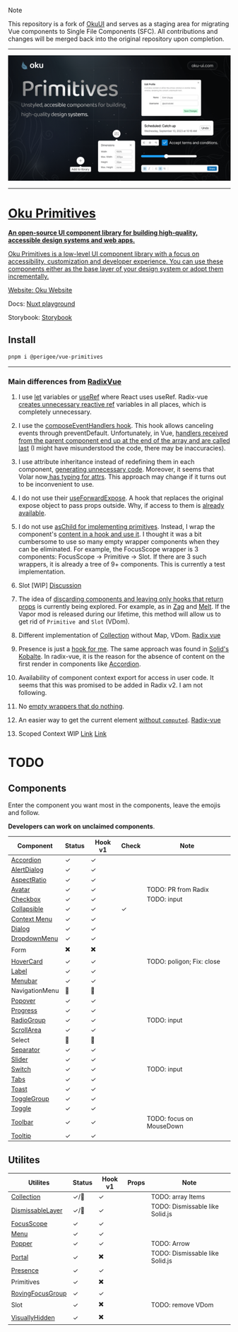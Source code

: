 > [!NOTE]
> This repository is a fork of [OkuUI](https://github.com/oku-ui/primitives) and serves as a staging area for migrating Vue components to Single File Components (SFC). All contributions and changes will be merged back into the original repository upon completion.

---

<a href="https://oku-ui.com">
  <img alt="Oku UI hero image" src="https://github.com/oku-ui/primitives/blob/main/.github/assets/primitives-cover.png?raw=true"
</a>

---

# Oku Primitives

**An open-source UI component library for building high-quality, accessible design systems and web apps.**

Oku Primitives is a low-level UI component library with a focus on accessibility, customization and developer experience. You can use these components either as the base layer of your design system or adopt them incrementally.

Website: [Oku Website](https://oku-ui.com)

Docs: [Nuxt playground](https://vue-primitives-docs.netlify.app/)

Storybook: [Storybook](https://vue-primitives.netlify.app)

## Install

```sh
pnpm i @perigee/vue-primitives
```

---

### Main differences from [RadixVue](https://github.com/radix-vue/radix-vue)

1) I use [let](https://github.com/perigee-ui/vue-primitives/blob/7c341db59fdfdb0cc88dfa6614d6c390b6856780/packages/vue-primitives/src/hover-card/HoverCardRoot.vue#L22) variables or [useRef](https://github.com/perigee-ui/vue-primitives/blob/7c341db59fdfdb0cc88dfa6614d6c390b6856780/packages/vue-primitives/src/hooks/useRef.ts#L18) where React uses useRef. Radix-vue [creates unnecessary reactive ref](https://github.com/radix-vue/radix-vue/blob/3f0f965fcf6fc3901e4fbbedf9a68dcb7d706f3f/packages/radix-vue/src/HoverCard/HoverCardRoot.vue#L64) variables in all places, which is completely unnecessary.

2) I use the [composeEventHandlers hook](https://github.com/radix-ui/primitives/blob/660060a765634e9cc7bf4513f41e8dabc9824d74/packages/core/primitive/src/primitive.tsx#L1). This hook allows canceling events through preventDefault. Unfortunately, in Vue, [handlers received from the parent component end up at the end of the array and are called last](https://github.com/vuejs/core-vapor/blob/30583b9ee1c696d3cb836f0bfd969793e57e849d/packages/runtime-core/src/vnode.ts#L886) (I might have misunderstood the code, there may be inaccuracies).

3) I use attribute inheritance instead of redefining them in each component, [generating unnecessary code](https://github.com/radix-vue/radix-vue/blob/3f0f965fcf6fc3901e4fbbedf9a68dcb7d706f3f/packages/radix-vue/src/shared/useForwardProps.ts#L16). Moreover, it seems that Volar now[ has typing for attrs](https://github.com/vuejs/language-tools/pull/4103). This approach may change if it turns out to be inconvenient to use.

4) I do not use their [useForwardExpose](https://github.com/radix-vue/radix-vue/blob/3f0f965fcf6fc3901e4fbbedf9a68dcb7d706f3f/packages/radix-vue/src/shared/useForwardExpose.ts#L21). A hook that replaces the original expose object to pass props outside. Why, if access to them is [already available](https://vuejs.org/api/component-instance.html#props).

5) I do not use [asChild for implementing primitives](https://github.com/radix-vue/radix-vue/blob/3f0f965fcf6fc3901e4fbbedf9a68dcb7d706f3f/packages/radix-vue/src/Menu/MenuContentImpl.vue#L274). Instead, I wrap the component's [content in a hook and use it](https://github.com/perigee-ui/vue-primitives/blob/a991db71fbecf364cd0b8479b294606236b104b4/packages/vue-primitives/src/dialog/DialogContentModal.vue#L65). I thought it was a bit cumbersome to use so many empty wrapper components when they can be eliminated. For example, the FocusScope wrapper is 3 components: FocusScope -> Primitive -> Slot. If there are 3 such wrappers, it is already a tree of 9+ components.
This is currently a test implementation.

6) Slot [WIP] [Discussion](https://github.com/radix-vue/radix-vue/discussions/1324)

7) The idea of [discarding components and leaving only hooks that return props](https://github.com/perigee-ui/vue-primitives/blob/feat/hooks/packages/vue-primitives/src/accordion/AccordionItem.vue) is currently being explored. For example, as in [Zag](https://zagjs.com/components/react/accordion) and [Melt](https://melt-ui.com/docs/introduction). If the Vapor mod is released during our lifetime, this method will allow us to get rid of `Primitive `and `Slot` (VDom).

8) Different implementation of [Collection](https://github.com/perigee-ui/vue-primitives/blob/7c341db59fdfdb0cc88dfa6614d6c390b6856780/packages/vue-primitives/src/collection/Collection.ts#L29) without Map, VDom. [Radix vue](https://github.com/radix-vue/radix-vue/blob/3f0f965fcf6fc3901e4fbbedf9a68dcb7d706f3f/packages/radix-vue/src/Collection/Collection.ts#L59)

9) Presence is just a [hook for me](https://github.com/perigee-ui/vue-primitives/blob/7c341db59fdfdb0cc88dfa6614d6c390b6856780/packages/vue-primitives/src/presence/usePresence.ts#L8). The same approach was found in [Solid's Kobalte](https://github.com/corvudev/corvu/blob/main/packages/solid-presence/src/presence.ts). In radix-vue, it is the reason for the absence of content on the first render in components like [Accordion](https://github.com/radix-vue/radix-vue/issues/978).

10) Availability of component context export for access in user code. It seems that this was promised to be added in Radix v2. I am not following.

11) No [empty wrappers that do nothing](https://github.com/radix-vue/radix-vue/blob/3f0f965fcf6fc3901e4fbbedf9a68dcb7d706f3f/packages/radix-vue/src/AlertDialog/AlertDialogTrigger.vue).

12) An easier way to get the current element [without `computed`](https://github.com/perigee-ui/vue-primitives/blob/7c341db59fdfdb0cc88dfa6614d6c390b6856780/packages/vue-primitives/src/hooks/useForwardElement.ts#L4). [Radix-vue](https://github.com/radix-vue/radix-vue/blob/3f0f965fcf6fc3901e4fbbedf9a68dcb7d706f3f/packages/radix-vue/src/shared/useForwardExpose.ts#L9C9-L9C23)

13) Scoped Context WIP [Link](https://github.com/facebook/react/issues/23287) [Link](https://so-so.dev/react/scoped-context/)

# TODO

## Components

Enter the component you want most in the components, leave the emojis and follow.

**Developers can work on unclaimed components**.

| Component                                                                                       | Status | Hook v1 | Check | Note                      |
| ----------------------------------------------------------------------------------------------- | ------ | ------- | ----- | ------------------------- |
| [Accordion](https://vue-primitives.netlify.app/?path=/story/components-accordion--single)       | ✓      | ✓       |       |                           |
| [AlertDialog](https://vue-primitives.netlify.app/?path=/story/components-alertdialog--styled)   | ✓      | ✓       |       |                           |
| [AspectRatio](https://vue-primitives.netlify.app/?path=/story/components-aspectratio--styled)   | ✓      | ✓       |       |                           |
| [Avatar](https://vue-primitives.netlify.app/?path=/story/components-avatar--styled)             | ✓      | ✓       |       | TODO: PR from Radix       |
| [Checkbox](https://vue-primitives.netlify.app/?path=/story/components-checkbox--styled)         | ✓      | ✓       |       | TODO: input               |
| [Collapsible](https://vue-primitives.netlify.app/?path=/story/components-collapsible--styled)   | ✓      | ✓       | ✓     |                           |
| [Context Menu](https://vue-primitives.netlify.app/?path=/story/components-contextmenu--styled)  | ✓      | ✓       |       |                           |
| [Dialog](https://vue-primitives.netlify.app/?path=/story/components-dialog--styled)             | ✓      | ✓       |       |                           |
| [DropdownMenu](https://vue-primitives.netlify.app/?path=/story/components-dropdownmenu--styled) | ✓      | ✓       |       |                           |
| Form                                                                                            | ✖️      | ✖️       |       |                           |
| [HoverCard](https://vue-primitives.netlify.app/?path=/story/components-hovercard--chromatic)    | ✓      | ✓       |       | TODO: poligon; Fix: close |
| [Label](https://vue-primitives.netlify.app/?path=/story/components-label--styled)               | ✓      | ✓       |       |                           |
| [Menubar](https://vue-primitives.netlify.app/?path=/story/components-menubar--styled)           | ✓      | ✓       |       |                           |
| NavigationMenu                                                                                  | 🚧      | 🚧       |       |                           |
| [Popover](https://vue-primitives.netlify.app/?path=/story/components-popover--styled)           | ✓      | ✓       |       |                           |
| [Progress](https://vue-primitives.netlify.app/?path=/story/components-progress--styled)         | ✓      | ✓       |       |                           |
| [RadioGroup](https://vue-primitives.netlify.app/?path=/story/components-radiogroup--styled)     | ✓      | ✓       |       | TODO: input               |
| [ScrollArea](https://vue-primitives.netlify.app/?path=/story/components-scrollarea--basic)      | ✓      | ✓       |       |                           |
| Select                                                                                          | 🚧      | 🚧       |       |                           |
| [Separator](https://vue-primitives.netlify.app/?path=/story/components-separator--styled)       | ✓      | ✓       |       |                           |
| [Slider](https://vue-primitives.netlify.app/?path=/story/components-slider--styled)             | ✓      | ✓       |       |                           |
| [Switch](https://vue-primitives.netlify.app/?path=/story/components-switch--styled)             | ✓      | ✓       |       | TODO: input               |
| [Tabs](https://vue-primitives.netlify.app/?path=/story/components-tabs--styled)                 | ✓      | ✓       |       |                           |
| [Toast](https://vue-primitives.netlify.app/?path=/story/components-toast--styled)               | ✓      | ✓       |       |                           |
| [ToggleGroup](https://vue-primitives.netlify.app/?path=/story/components-togglegroup--single)   | ✓      | ✓       |       |                           |
| [Toggle](https://vue-primitives.netlify.app/?path=/story/components-toggle--styled)             | ✓      | ✓       |       |                           |
| [Toolbar](https://vue-primitives.netlify.app/?path=/story/components-toolbar--styled)           | ✓      | ✓       |       | TODO: focus on MouseDown  |
| [Tooltip](https://vue-primitives.netlify.app/?path=/story/components-tooltip--styled)           | ✓      | ✓       |       |                           |

## Utilites

| Utilites                                                                                              | Status | Hook v1 | Props | Note                            |
| ----------------------------------------------------------------------------------------------------- | ------ | ------- | ----- | ------------------------------- |
| [Collection](https://vue-primitives.netlify.app/?path=/story/utilities-rovingfocusgroup--basic)       | ✓/🚧    | ✓       |       | TODO: array Items               |
| [DismissableLayer](https://vue-primitives.netlify.app/?path=/story/utilities-dismissablelayer--basic) | ✓/🚧    | ✓       |       | TODO: Dismissable like Solid.js |
| [FocusScope](https://vue-primitives.netlify.app/?path=/story/utilities-focusscope--basic)             | ✓      | ✓       |       |                                 |
| [Menu](https://vue-primitives.netlify.app/?path=/story/utilities-menu--styled)                        | ✓      | ✓       |       |                                 |
| [Popper](https://vue-primitives.netlify.app/?path=/story/utilities-popper--styled)                    | ✓      | ✓       |       | TODO: Arrow                     |
| [Portal](https://vue-primitives.netlify.app/?path=/story/utilities-portal--base)                      | ✓      | ✖️       |       | TODO: Dismissable like Solid.js |
| [Presence](https://vue-primitives.netlify.app/?path=/story/utilities-presence--basic)                 | ✓      | ✓       |       |                                 |
| Primitives                                                                                            | ✓      | ✖️       |       |                                 |
| [RovingFocusGroup](https://vue-primitives.netlify.app/?path=/story/utilities-rovingfocusgroup--basic) | ✓      | ✓       |       |                                 |
| Slot                                                                                                  | ✓      | ✖️       |       | TODO: remove VDom               |
| [VisuallyHidden](https://vue-primitives.netlify.app/?path=/story/utilities-visuallyhidden--basic)     | ✓      | ✖️       |       |                                 |

